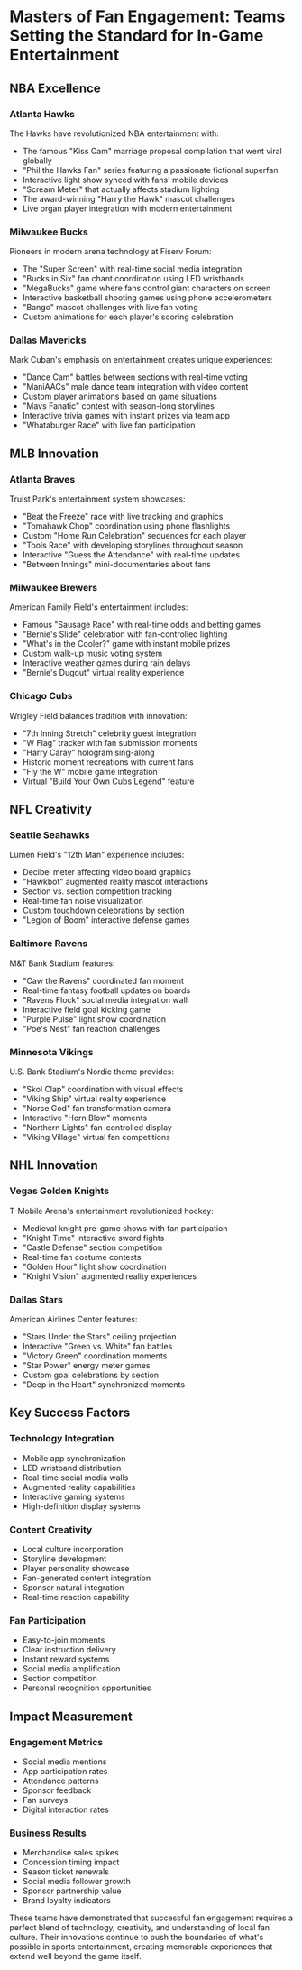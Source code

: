 # Masters of Fan Engagement: Teams Setting the Standard for In-Game Entertainment

## NBA Excellence

### Atlanta Hawks
The Hawks have revolutionized NBA entertainment with:
- The famous "Kiss Cam" marriage proposal compilation that went viral globally
- "Phil the Hawks Fan" series featuring a passionate fictional superfan
- Interactive light show synced with fans' mobile devices
- "Scream Meter" that actually affects stadium lighting
- The award-winning "Harry the Hawk" mascot challenges
- Live organ player integration with modern entertainment

### Milwaukee Bucks
Pioneers in modern arena technology at Fiserv Forum:
- The "Super Screen" with real-time social media integration
- "Bucks in Six" fan chant coordination using LED wristbands
- "MegaBucks" game where fans control giant characters on screen
- Interactive basketball shooting games using phone accelerometers
- "Bango" mascot challenges with live fan voting
- Custom animations for each player's scoring celebration

### Dallas Mavericks
Mark Cuban's emphasis on entertainment creates unique experiences:
- "Dance Cam" battles between sections with real-time voting
- "ManiAACs" male dance team integration with video content
- Custom player animations based on game situations
- "Mavs Fanatic" contest with season-long storylines
- Interactive trivia games with instant prizes via team app
- "Whataburger Race" with live fan participation

## MLB Innovation

### Atlanta Braves
Truist Park's entertainment system showcases:
- "Beat the Freeze" race with live tracking and graphics
- "Tomahawk Chop" coordination using phone flashlights
- Custom "Home Run Celebration" sequences for each player
- "Tools Race" with developing storylines throughout season
- Interactive "Guess the Attendance" with real-time updates
- "Between Innings" mini-documentaries about fans

### Milwaukee Brewers
American Family Field's entertainment includes:
- Famous "Sausage Race" with real-time odds and betting games
- "Bernie's Slide" celebration with fan-controlled lighting
- "What's in the Cooler?" game with instant mobile prizes
- Custom walk-up music voting system
- Interactive weather games during rain delays
- "Bernie's Dugout" virtual reality experience

### Chicago Cubs
Wrigley Field balances tradition with innovation:
- "7th Inning Stretch" celebrity guest integration
- "W Flag" tracker with fan submission moments
- "Harry Caray" hologram sing-along
- Historic moment recreations with current fans
- "Fly the W" mobile game integration
- Virtual "Build Your Own Cubs Legend" feature

## NFL Creativity

### Seattle Seahawks
Lumen Field's "12th Man" experience includes:
- Decibel meter affecting video board graphics
- "Hawkbot" augmented reality mascot interactions
- Section vs. section competition tracking
- Real-time fan noise visualization
- Custom touchdown celebrations by section
- "Legion of Boom" interactive defense games

### Baltimore Ravens
M&T Bank Stadium features:
- "Caw the Ravens" coordinated fan moment
- Real-time fantasy football updates on boards
- "Ravens Flock" social media integration wall
- Interactive field goal kicking game
- "Purple Pulse" light show coordination
- "Poe's Nest" fan reaction challenges

### Minnesota Vikings
U.S. Bank Stadium's Nordic theme provides:
- "Skol Clap" coordination with visual effects
- "Viking Ship" virtual reality experience
- "Norse God" fan transformation camera
- Interactive "Horn Blow" moments
- "Northern Lights" fan-controlled display
- "Viking Village" virtual fan competitions

## NHL Innovation

### Vegas Golden Knights
T-Mobile Arena's entertainment revolutionized hockey:
- Medieval knight pre-game shows with fan participation
- "Knight Time" interactive sword fights
- "Castle Defense" section competition
- Real-time fan costume contests
- "Golden Hour" light show coordination
- "Knight Vision" augmented reality experiences

### Dallas Stars
American Airlines Center features:
- "Stars Under the Stars" ceiling projection
- Interactive "Green vs. White" fan battles
- "Victory Green" coordination moments
- "Star Power" energy meter games
- Custom goal celebrations by section
- "Deep in the Heart" synchronized moments

## Key Success Factors

### Technology Integration
- Mobile app synchronization
- LED wristband distribution
- Real-time social media walls
- Augmented reality capabilities
- Interactive gaming systems
- High-definition display systems

### Content Creativity
- Local culture incorporation
- Storyline development
- Player personality showcase
- Fan-generated content integration
- Sponsor natural integration
- Real-time reaction capability

### Fan Participation
- Easy-to-join moments
- Clear instruction delivery
- Instant reward systems
- Social media amplification
- Section competition
- Personal recognition opportunities

## Impact Measurement

### Engagement Metrics
- Social media mentions
- App participation rates
- Attendance patterns
- Sponsor feedback
- Fan surveys
- Digital interaction rates

### Business Results
- Merchandise sales spikes
- Concession timing impact
- Season ticket renewals
- Social media follower growth
- Sponsor partnership value
- Brand loyalty indicators

These teams have demonstrated that successful fan engagement requires a perfect blend of technology, creativity, and understanding of local fan culture. Their innovations continue to push the boundaries of what's possible in sports entertainment, creating memorable experiences that extend well beyond the game itself.
